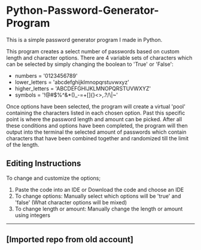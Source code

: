 # Python-Password-Generator-Program

This is a simple password generator program I made in Python.

This program creates a select number of passwords based on custom length and character options. There are 4 variable sets of characters which can be selected by simply changing the boolean to 'True' or 'False':

- numbers = '0123456789'
- lower_letters = 'abcdefghijklmnopqrstuvwxyz'
- higher_letters = 'ABCDEFGHIJKLMNOPQRSTUVWXYZ'
- symbols = '!@#$%^&*()_-=+[]{}<>,.?/\\|~'

Once options have been selected, the program will create a virtual 'pool' containing the characters listed in each chosen option. Past this specific point is where the password length and amount can be picked.
After all these conditions and options have been completed, the program will then output into the terminal the selected amount of passwords which contain characters that have been combined together and randomized till the limit of the length. 

Editing Instructions
--------------------
To change and customize the options;

1. Paste the code into an IDE or Download the code and choose an IDE
2. To change options: Manually select which options will be 'true' and 'false' (What character options will be mixed)
3. To change length or amount: Manually change the length or amount using integers
 
---------
[Imported repo from old account]
---------
